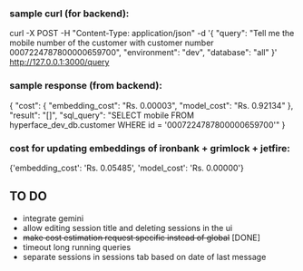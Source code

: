 ### sample curl (for backend):

curl -X POST -H "Content-Type: application/json" -d '{
  "query": "Tell me the mobile number of the customer with customer number 0007224787800000659700",
  "environment": "dev",
  "database": "all"
}' http://127.0.0.1:3000/query

### sample response (from backend):
{
  "cost": {
    "embedding_cost": "Rs. 0.00003",
    "model_cost": "Rs. 0.92134"
  },
  "result": "[]",
  "sql_query": "SELECT mobile FROM hyperface_dev_db.customer WHERE id = '0007224787800000659700'"
}

### cost for updating embeddings of ironbank + grimlock + jetfire:
{'embedding_cost': 'Rs. 0.05485', 'model_cost': 'Rs. 0.00000'}


## TO DO
* integrate gemini
* allow editing session title and deleting sessions in the ui
* ~~make cost estimation request specific instead of global~~ [DONE]
* timeout long running queries
* separate sessions in sessions tab based on date of last message
